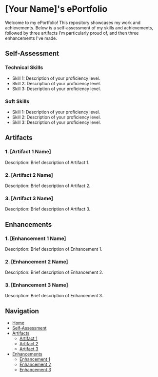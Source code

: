 
# [Your Name]'s ePortfolio

Welcome to my ePortfolio! This repository showcases my work and achievements. Below is a self-assessment of my skills and achievements, followed by three artifacts I'm particularly proud of, and then three enhancements I've made. 

## Self-Assessment

### Technical Skills
- Skill 1: Description of your proficiency level.
- Skill 2: Description of your proficiency level.
- Skill 3: Description of your proficiency level.

### Soft Skills
- Skill 1: Description of your proficiency level.
- Skill 2: Description of your proficiency level.
- Skill 3: Description of your proficiency level.

## Artifacts

### 1. [Artifact 1 Name]
Description: Brief description of Artifact 1.

### 2. [Artifact 2 Name]
Description: Brief description of Artifact 2.

### 3. [Artifact 3 Name]
Description: Brief description of Artifact 3.

## Enhancements

### 1. [Enhancement 1 Name]
Description: Brief description of Enhancement 1.

### 2. [Enhancement 2 Name]
Description: Brief description of Enhancement 2.

### 3. [Enhancement 3 Name]
Description: Brief description of Enhancement 3.

## Navigation

- [Home](#)
- [Self-Assessment](#self-assessment)
- [Artifacts](#artifacts)
  - [Artifact 1](https://github.com/paulp89/ePortfolio/tree/main/Original%20Artifacts/HashTable)
  - [Artifact 2](#artifact-2-name)
  - [Artifact 3](#artifact-3-name)
- [Enhancements](#enhancements)
  - [Enhancement 1](#enhancement-1-name)
  - [Enhancement 2](#enhancement-2-name)
  - [Enhancement 3](#enhancement-3-name)
